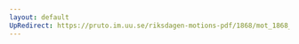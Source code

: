 ```yaml
---
layout: default
UpRedirect: https://pruto.im.uu.se/riksdagen-motions-pdf/1868/mot_1868__ak__148/mot_1868__ak__148-003.pdf
---
```

